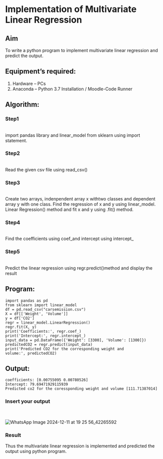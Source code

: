 # Implementation of Multivariate Linear Regression
## Aim
To write a python program to implement multivariate linear regression and predict the output.
## Equipment’s required:
1.	Hardware – PCs
2.	Anaconda – Python 3.7 Installation / Moodle-Code Runner
## Algorithm:
### Step1
<br>
import pandas library and linear_model from sklearn using import statement.

### Step2
<br>
Read the given csv file using read_csv()

### Step3
<br>
Create two arrays, indenpendent array x withtwo classes and dependent array y with one class. Find the regression of x and y using linear_model.
Linear Regression() method and fit x and y using .fit() method.

### Step4
<br>
Find the coefficients using coef_and intercept using intercept_

### Step5
<br>
Predict the linear regression using regr.predict()method and display the result

## Program:
```
import pandas as pd
from sklearn import linear_model
df = pd.read_csv("carsemission.csv")
X = df[['Weight', 'Volume']]
y = df['CO2']
regr = linear_model.LinearRegression()
regr.fit(X, y)
print('Coefficients:', regr.coef_)
print('Intercept:', regr.intercept_)
input_data = pd.DataFrame({'Weight': [3300], 'Volume': [1300]})
predictedCO2 = regr.predict(input_data)
print('Predicted CO2 for the corresponding weight and volume:', predictedCO2)

```
## Output:
```
coefficients: [0.00755095 0.00780526]
Intercept: 79.69471929115939
Predicted co2 for the coressponding weight and volume [111.71387014]

```
### Insert your output
<br>

![WhatsApp Image 2024-12-11 at 19 25 56_42265592](https://github.com/user-attachments/assets/3ce8e3b3-13f9-40d0-9666-3f9c7c7d743c)

### Result

Thus the multivariate linear regression is implemented and predicted the output using python program.
